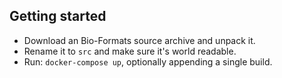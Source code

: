 Getting started
---------------

 * Download an Bio-Formats source archive and unpack it.
 * Rename it to `src` and make sure it's world readable.
 * Run: `docker-compose up`, optionally appending a single build.
